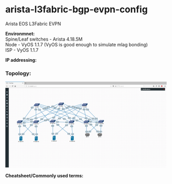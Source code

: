 # arista-l3fabric-bgp-evpn-config
Arista EOS L3Fabric EVPN

<b>Environmnet:</b></br>
Spine/Leaf switches - Arista 4.18.5M</br>
Node - VyOS 1.1.7 (VyOS is good enough to simulate mlag bonding)</br>
ISP - VyOS 1.1.7</br>

<b>IP addressing:</b>

<h3>Topology:</h3>

![Topology should be here](l3fabric-evpn.png "Topology overview")

<b>Cheatsheet/Commonly used terms:</b>
